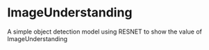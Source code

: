 # ImageUnderstanding
A simple object detection model using RESNET to show the value of ImageUnderstanding
